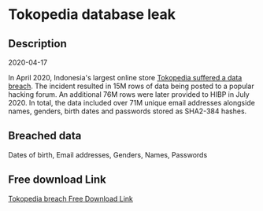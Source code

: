 # Tokopedia database leak

## Description

2020-04-17

In April 2020, Indonesia's largest online store <a href="https://www.zdnet.com/article/hacker-leaks-15-million-records-from-tokopedia-indonesias-largest-online-store/" target="_blank" rel="noopener">Tokopedia suffered a data breach</a>. The incident resulted in 15M rows of data being posted to a popular hacking forum. An additional 76M rows were later provided to HIBP in July 2020. In total, the data included over 71M unique email addresses alongside names, genders, birth dates and passwords stored as SHA2-384 hashes.

## Breached data

Dates of birth, Email addresses, Genders, Names, Passwords

## Free download Link

[Tokopedia breach Free Download Link](https://link-to.net/1229997/621.1863097339456/dynamic/?r=aHR0cHM6Ly93d3cubWVkaWFmaXJlLmNvbS92aWV3L3haSk9mNHVUNHpSQnB3NS90b2tvcGVkaWEuY29tL2ZpbGU=)